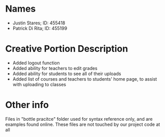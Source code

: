 # Names
* Justin Stares; ID: 455418
* Patrick Di Rita; ID: 455199

# Creative Portion Description
* Added logout function
* Added ability for teachers to edit grades
* Added ability for students to see all of their uploads
* Added list of courses and teachers to students' home page, to assist with uploading to classes

# Other info
Files in "bottle pracitce" folder used for syntax reference only, and are examples found online. These files are not touched by our project code at all